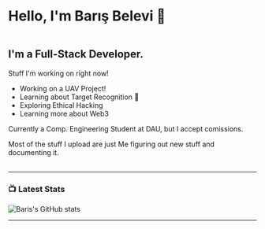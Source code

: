 # Hello, I'm Barış Belevi 👋 

<img src="https://komarev.com/ghpvc/?username=barisgudenolu&style=flat-square&color=blue" alt=""/>

## I'm a Full-Stack Developer.

Stuff I'm working on right now!
- Working on a UAV Project!
- Learning about Target Recognition 🤣
- Exploring Ethical Hacking
- Learning more about Web3

Currently a Comp. Engineering Student at DAU, but I accept comissions.

Most of the stuff I upload are just Me figuring out new stuff and documenting it.
<br />
<br />

---

### 📺 Latest Stats

![Baris's GitHub stats](https://github-readme-stats.vercel.app/api?username=barisgudenolu&show_icons=true&theme=radical)


---
